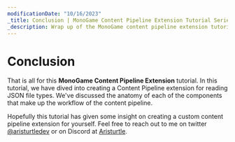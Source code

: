 ```yaml
---
modificationDate: "10/16/2023"
_title: Conclusion | MonoGame Content Pipeline Extension Tutorial Series
_description: Wrap up of the MonoGame content pipeline extension tutorial.
---
```


# Conclusion
That is all for this **MonoGame Content Pipeline Extension** tutorial.  In this tutorial, we have dived into creating a Content Pipeline extension for reading JSON file types.  We've discussed the anatomy of each of the components that make up the workflow of the content pipeline.

Hopefully this tutorial has given some insight on creating a custom content pipeline extension for yourself.  Feel free to reach out to me on twitter [@aristurtledev](https://twitter.com/aristurtledev) or on Discord at [Aristurtle](https://discordapp.com/users/57912695378149376).
